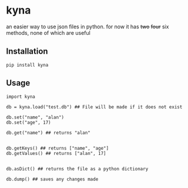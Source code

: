 # kyna
 
an easier way to use json files in python. for now it has ~~two~~ ~~four~~ six methods, none of which are useful
 
## Installation

```Py
pip install kyna
```

## Usage 

```Py 
import kyna

db = kyna.load("test.db") ## File will be made if it does not exist

db.set("name", "alan")
db.set("age", 17)

db.get("name") ## returns "alan"


db.getKeys() ## returns ["name", "age"]
db.getValues() ## returns ["alan", 17]

 
db.asDict() ## returns the file as a python dictionary

db.dump() ## saves any changes made
```
